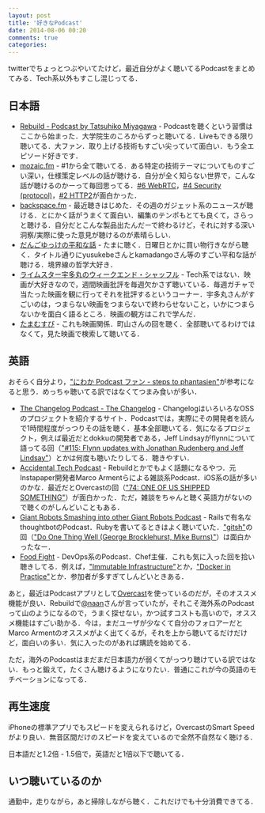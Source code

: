 ```yaml
---
layout: post
title: '好きなPodcast'
date: 2014-08-06 00:20
comments: true
categories: 
---
```


twitterでちょっとつぶやいてたけど，最近自分がよく聴いてるPodcastをまとめてみる．Tech系以外もすこし混じってる．

## 日本語

- [Rebuild - Podcast by Tatsuhiko Miyagawa](http://rebuild.fm/) - Podcastを聴くという習慣はここから始まった．大学院生のころからずっと聴いてる．Liveもできる限り聴いてる．大ファン．取り上げる技術もすごい尖っていて面白い．もう全エピソード好きです．
- [mozaic.fm](http://mozaic.fm/) - #1から全て聴いてる．ある特定の技術テーマについてものすごい深い，仕様策定レベルの話が聴ける．自分が全く知らない世界で，こんな話が聴けるのかーって毎回思ってる．[#6 WebRTC](http://mozaic.fm/post/93685882203/6-webrtc)，[#4 Security (protocol)](http://mozaic.fm/)，[#2 HTTP2](http://mozaic.fm/post/83421293098/2-http2)が面白かった．
- [backspace.fm](http://backspace.fm/) - 最近聴きはじめた．その週のガジェット系のニュースが聴ける．とにかく話がうまくて面白い．編集のテンポもとても良くて，さらっと聴ける．自分だとこんな製品出たんだーで終わるけど，それに対する深い洞察/実際に使った意見が聴けるのが素晴らしい．
- [だんごゆっけの平和な話](http://dandy.fm/) - たまに聴く．日曜日とかに買い物行きながら聴く．タイトル通りにyusukebeさんとkamadangoさん等のすごい平和な話が聴ける．境界線の哲学大好き．
- [ライムスター宇多丸のウィークエンド・シャッフル](http://www.tbsradio.jp/utamaru/) - Tech系ではない．映画が大好きなので，週間映画批評を毎週欠かさず聴いている．毎週ガチャで当たった映画を観に行ってそれを批評するというコーナー．宇多丸さんがすごいのは，つまらない映画をつまらないで終わらせないこと，いかにつまらないかを面白く語るところ．映画の観方はこれで学んだ．
- [たまむすび](http://www.tbsradio.jp/tama954/) - これも映画関係．町山さんの回を聴く．全部聴いてるわけではなくて，見た映画で検索して聴いてる．

## 英語

おそらく自分より，["にわか Podcast ファン - steps to phantasien"](http://steps.dodgson.org/b/2013/09/21/an-overnight-podcast-listener/)が参考になると思う．めっちゃ聴いてる訳ではなくてつまみ食いが多い．

- [The Changelog Podcast - The Changelog](http://thechangelog.com/podcast/) - ChangelogはいろいろなOSSのプロジェクトを紹介するサイト．Podcastでは，実際にその開発者を読んで1時間程度がっつりその話を聴く．基本全部聴いてる．気になるプロジェクト，例えば最近だとdokkuの開発者である，Jeff Lindsayがflynnについて語ってる回（["#115: Flynn updates with Jonathan Rudenberg and Jeff Lindsay"](http://thechangelog.com/115/)）とかは何度も聴いたりしてる．聴きやすい．
- [Accidental Tech Podcast](http://atp.fm/) - Rebuildとかでもよく話題になるやつ．元 Instapaper開発者Marco Armentらによる雑談系Podcast．iOS系の話が多いのかな．最近だとOvercastの回（["74: ONE OF US SHIPPED SOMETHING"](http://atp.fm/episodes/74)）が面白かった．ただ，雑談をちゃんと聴く英語力がないので聴くのがしんどいこともある．
- [Giant Robots Smashing into other Giant Robots Podcast](http://podcasts.thoughtbot.com/giantrobots) - Railsで有名なthoughtbotのPodcast．Rubyを書いてるときはよく聴いていた．["gitsh"](http://robots.thoughtbot.com/announcing-gitsh)の回（["Do One Thing Well (George Brocklehurst, Mike Burns)"](http://podcasts.thoughtbot.com/giantrobots/90)）は面白かったなー．
- [Food Fight](http://foodfightshow.org/) - DevOps系のPodcast．Chef主催．これも気に入った回を拾い聴きしてる．例えば，["Immutable Infrastructure"](http://foodfightshow.org/2013/07/immutable-infrastructure.html)とか，["Docker in Practice"](http://foodfightshow.org/2013/11/docker-in-practice.html)とか．参加者が多すぎてしんどいときある．

あと，最近はPodcastアプリとして[Overcast](https://overcast.fm/)を使っているのだが，そのオススメ機能が良い．Rebuildで[@naan]()さんが言っていたが，それこそ海外系のPodcastって山のようになるので，うまく探せない，かつ試すコストも高いので，オススメ機能はすごい助かる．今は，まだユーザが少なくて自分のフォロアーだとMarco Armentのオススメがよく出てくるが，それを上から聴いてるだけだけど，面白いの多い．気に入ったのがあれば購読を始めてる．

ただ，海外のPodcastはまだまだ日本語力が弱くてがっつり聴けている訳ではない．もっと鍛えて，たくさん聴けるようになりたい．普通にこれが今の英語のモチベーションになってる．

## 再生速度

iPhoneの標準アプリでもスピードを変えられるけど，OvercastのSmart Speedがより良い．無音区間だけのスピードを変えているので全然不自然なく聴ける．

日本語だと1.2倍 - 1.5倍で，英語だと1倍以下で聴いてる．

## いつ聴いているのか

通勤中，走りながら，あと掃除しながら聴く．これだけでも十分消費できてる．

